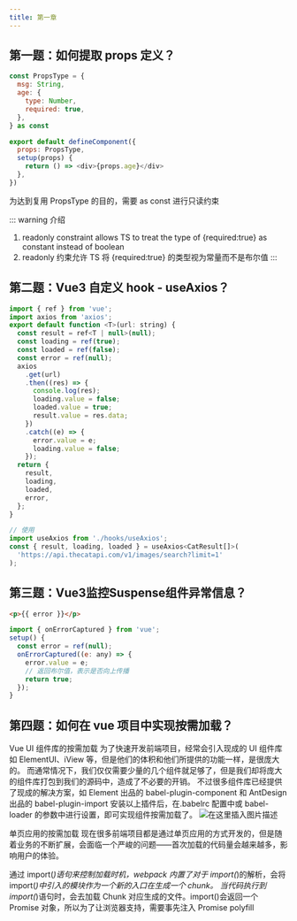```yaml
---
title: 第一章
---
```


## 第一题：如何提取 props 定义？

```javascript
const PropsType = {
  msg: String,
  age: {
    type: Number,
    required: true,
  },
} as const

export default defineComponent({
  props: PropsType,
  setup(props) {
    return () => <div>{props.age}</div>
  },
})
```

为达到复用 PropsType 的目的，需要 as const 进行只读约束

::: warning 介绍

1. readonly constraint allows TS to treat the type of {required:true} as constant instead of boolean
2. readonly 约束允许 TS 将 {required:true} 的类型视为常量而不是布尔值
   :::

## 第二题：Vue3 自定义 hook - useAxios？

```javascript
import { ref } from 'vue';
import axios from 'axios';
export default function <T>(url: string) {
  const result = ref<T | null>(null);
  const loading = ref(true);
  const loaded = ref(false);
  const error = ref(null);
  axios
    .get(url)
    .then((res) => {
      console.log(res);
      loading.value = false;
      loaded.value = true;
      result.value = res.data;
    })
    .catch((e) => {
      error.value = e;
      loading.value = false;
    });
  return {
    result,
    loading,
    loaded,
    error,
  };
}

// 使用
import useAxios from './hooks/useAxios';
const { result, loading, loaded } = useAxios<CatResult[]>(
  'https://api.thecatapi.com/v1/images/search?limit=1'
);
```

## 第三题：Vue3监控Suspense组件异常信息？
```html
<p>{{ error }}</p>
```
```javascript
import { onErrorCaptured } from 'vue';
setup() {
  const error = ref(null);
  onErrorCaptured((e: any) => {
    error.value = e;
    // 返回布尔值，表示是否向上传播
    return true;
  });
}
```

## 第四题：如何在 vue 项目中实现按需加载？

Vue UI 组件库的按需加载 为了快速开发前端项目，经常会引入现成的 UI 组件库如 ElementUI、iView 等，但是他们的体积和他们所提供的功能一样，是很庞大的。 而通常情况下，我们仅仅需要少量的几个组件就足够了，但是我们却将庞大的组件库打包到我们的源码中，造成了不必要的开销。
不过很多组件库已经提供了现成的解决方案，如 Element 出品的 babel-plugin-component 和 AntDesign 出品的 babel-plugin-import 安装以上插件后，在.babelrc 配置中或 babel-loader 的参数中进行设置，即可实现组件按需加载了。
![在这里插入图片描述](https://img-blog.csdnimg.cn/dd79ac82e9b54269bd60e21c1426233b.png?x-oss-process=image/watermark,type_d3F5LXplbmhlaQ,shadow_50,text_Q1NETiBA5bCP6IyD6aaG,size_14,color_FFFFFF,t_70,g_se,x_16)

单页应用的按需加载 现在很多前端项目都是通过单页应用的方式开发的，但是随着业务的不断扩展，会面临一个严峻的问题——首次加载的代码量会越来越多，影响用户的体验。

通过 import(_)语句来控制加载时机，webpack 内置了对于 import(_)的解析，会将 import(_)中引入的模块作为一个新的入口在生成一个 chunk。 当代码执行到 import(_)语句时，会去加载 Chunk 对应生成的文件。import()会返回一个 Promise 对象，所以为了让浏览器支持，需要事先注入 Promise polyfill
